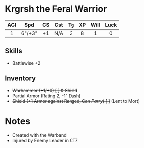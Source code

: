 # Krgrsh the Feral Warrior

| AGI | Spd | CS | Cst | Tg | XP | Will | Luck |
|:---:|:------:|:---:|:---:|:---:|:---:| :---:| :---:|
| 1 | 6"/+3" | +1 | N/A | 3 | 8 | 1 | 0 |

## Skills
- Battlewise +2 
## Inventory
- ~~Warhammer (+1/+0) [ ] & Shield~~
- Partial Armor (Rating 2, -1" Dash)
- ~~Shield (+1 Armor against Ranged, Can *Parry*) [ ]~~ (Lent to Mort)
# Notes
- Created with the Warband
- Injured by Enemy Leader in CT7